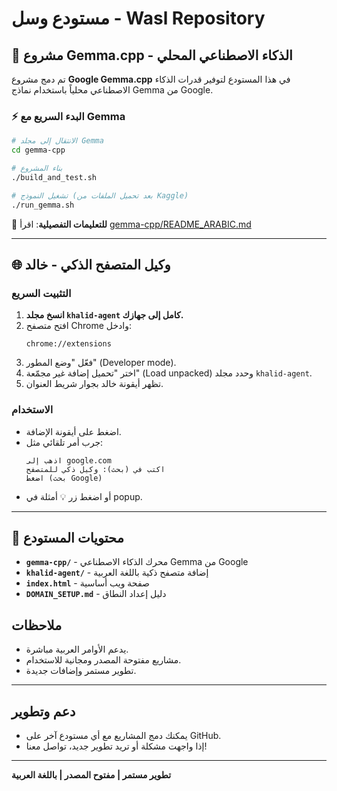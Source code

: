 # مستودع وسل - Wasl Repository

## 🤖 مشروع Gemma.cpp - الذكاء الاصطناعي المحلي

تم دمج مشروع **Google Gemma.cpp** في هذا المستودع لتوفير قدرات الذكاء الاصطناعي محلياً باستخدام نماذج Gemma من Google.

### ⚡ البدء السريع مع Gemma

```bash
# الانتقال إلى مجلد Gemma
cd gemma-cpp

# بناء المشروع
./build_and_test.sh

# تشغيل النموذج (بعد تحميل الملفات من Kaggle)
./run_gemma.sh
```

📖 **للتعليمات التفصيلية**: اقرأ [gemma-cpp/README_ARABIC.md](gemma-cpp/README_ARABIC.md)

---

## 🌐 وكيل المتصفح الذكي - خالد

### التثبيت السريع

1. **انسخ مجلد `khalid-agent` كامل إلى جهازك.**
2. افتح متصفح Chrome وادخل:
   ```
   chrome://extensions
   ```
3. فعّل "وضع المطور" (Developer mode).
4. اختر "تحميل إضافة غير مجمّعة" (Load unpacked) وحدد مجلد `khalid-agent`.
5. تظهر أيقونة خالد بجوار شريط العنوان.

### الاستخدام

- اضغط على أيقونة الإضافة.
- جرب أمر تلقائي مثل:
  ```
  اذهب إلى google.com
  اكتب في (بحث): وكيل ذكي للمتصفح
  اضغط (بحث Google)
  ```
- أو اضغط زر 💡 أمثلة في popup.

---

## 📁 محتويات المستودع

- **`gemma-cpp/`** - محرك الذكاء الاصطناعي Gemma من Google
- **`khalid-agent/`** - إضافة متصفح ذكية باللغة العربية
- **`index.html`** - صفحة ويب أساسية
- **`DOMAIN_SETUP.md`** - دليل إعداد النطاق

## ملاحظات

- يدعم الأوامر العربية مباشرة.
- مشاريع مفتوحة المصدر ومجانية للاستخدام.
- تطوير مستمر وإضافات جديدة.

---

## دعم وتطوير

- يمكنك دمج المشاريع مع أي مستودع آخر على GitHub.
- إذا واجهت مشكلة أو تريد تطوير جديد، تواصل معنا!

---

**تطوير مستمر | مفتوح المصدر | باللغة العربية**